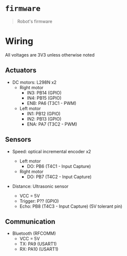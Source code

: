 # `firmware`

> Robot's firmware

# Wiring

All voltages are 3V3 unless otherwise noted

## Actuators

- DC motors: L298N x2
    - Right motor
        - IN3: PB14 (GPIO)
        - IN4: PB15 (GPIO)
        - ENB: PA6 (T3C1 - PWM)
    - Left motor
        - IN1: PB12 (GPIO)
        - IN2: PB13 (GPIO)
        - ENA: PA7 (T3C2 - PWM)

## Sensors

- Speed: optical incremental encoder x2
    - Left motor
        - DO: PB6 (T4C1 - Input Capture)
    - Right motor
        - DO: PB7 (T4C2 - Input Capture)

- Distance: Ultrasonic sensor
    - VCC = 5V
    - Trigger: P?? (GPIO)
    - Echo: PB8 (T4C3 - Input Capture) (5V tolerant pin)

## Communication

- Bluetooth (RFCOMM)
    - VCC = 5V
    - TX: PA9 (USART1)
    - RX: PA10 (USART1)
